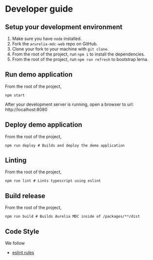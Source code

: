 # Developer guide

## <a name="setup"></a> Setup your development environment

1. Make sure you have `node` installed.
2. Fork the `arurelia-mdc-web` repo on GitHub.
3. Clone your fork to your machine with `git clone`.
4. From the root of the project, run `npm i` to install the dependencies.
5. From the root of the project, run `npm run refresh` to bootstrap lerna.

## <a name="demo-server"></a> Run demo application
From the root of the project,
```
npm start
```
After your development server is running, open a browser to url: http://localhost:8080

## <a name="deploy"></a> Deploy demo application
From the root of the project,
```
npm run deploy # Builds and deploy the demo application
```

## <a name="lint"></a> Linting
From the root of the project,
```
npm run lint # Lints typescript using eslint
```

## <a name="build"></a> Build release
From the root of the project,
```
npm run build # Builds Aurelia MDC inside of /packages/**/dist
```

## <a name="code-style"></a> Code Style
We follow
* [eslint rules](https://github.com/aurelia-ui-toolkits/aurelia-mdc-web/blob/master/.eslintrc.js)

